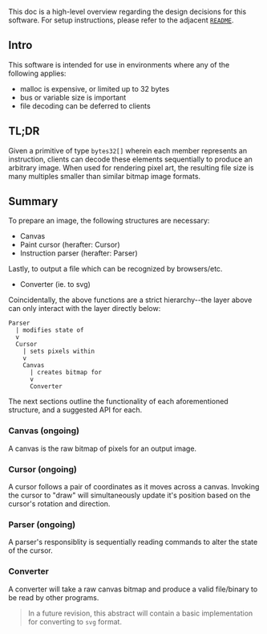 This doc is a high-level overview regarding the design decisions for this software.
For setup instructions, please refer to the adjacent [`README`](./README.md).

## Intro

This software is intended for use in environments where any of the following applies:
- malloc is expensive, or limited up to 32 bytes
- bus or variable size is important
- file decoding can be deferred to clients

## TL;DR

Given a primitive of type `bytes32[]` wherein each member represents an instruction, clients can decode these elements sequentially to produce an arbitrary image.
When used for rendering pixel art, the resulting file size is many multiples smaller than similar bitmap image formats.

## Summary

To prepare an image, the following structures are necessary:
- Canvas
- Paint cursor (herafter: Cursor)
- Instruction parser (herafter: Parser)

Lastly, to output a file which can be recognized by browsers/etc.
- Converter (ie. to svg)

Coincidentally, the above functions are a strict hierarchy--the layer above can only interact with the layer directly below:
```
Parser
  | modifies state of
  v
  Cursor
    | sets pixels within
    v
    Canvas
      | creates bitmap for
      v
      Converter
```

The next sections outline the functionality of each aforementioned structure, and a suggested API for each.

### Canvas (ongoing)

A canvas is the raw bitmap of pixels for an output image.
<!--
It **MUST** accept inputs in the form of coordinates, stroke size, and stroke direction.
It **MUST** also accept inputs for performing a breadth-first fill.
-->

### Cursor (ongoing)

A cursor follows a pair of coordinates as it moves across a canvas. Invoking the cursor to "draw" will simultaneously update it's position based on the cursor's rotation and direction.

### Parser (ongoing)

A parser's responsiblity is sequentially reading commands to alter the state of the cursor.

### Converter

A converter will take a raw canvas bitmap and produce a valid file/binary to be read by other programs.

> In a future revision, this abstract will contain a basic implementation for converting to `svg` format.
